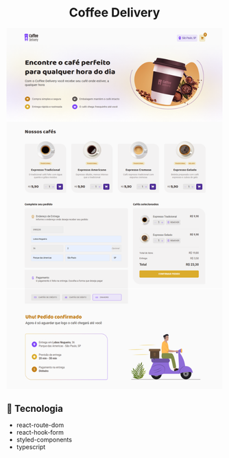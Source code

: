  <h1 align="center">Coffee Delivery</h1>

 ![imagem](imagem.png)

 ## 🔧 Tecnologia 
- react-route-dom
- react-hook-form
- styled-components
- typescript
